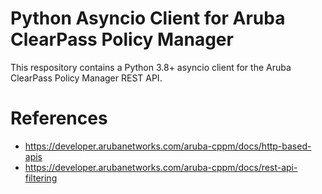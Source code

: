 # Python Asyncio Client for Aruba ClearPass Policy Manager 

This respository contains a Python 3.8+ asyncio client for the Aruba ClearPass
Policy Manager REST API.

# References

* https://developer.arubanetworks.com/aruba-cppm/docs/http-based-apis
* https://developer.arubanetworks.com/aruba-cppm/docs/rest-api-filtering